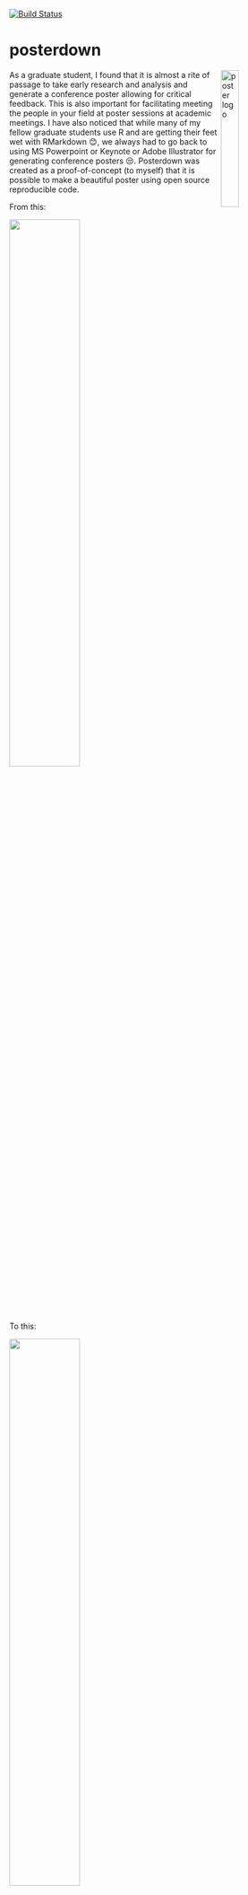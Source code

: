 [![Build Status](https://travis-ci.com/brentthorne/posterdown.svg?branch=master)](https://travis-ci.com/brentthorne/posterdown)

# posterdown

<img src="Images/posterdown_hexlogo1.png" alt="poster logo" align="right" width = "25%" height="25%"/>

As a graduate student, I found that it is almost a rite of passage to take early research and analysis and generate a conference poster allowing for critical feedback. This is also important for facilitating meeting the people in your field at poster sessions at academic meetings. I have also noticed that while many of my fellow graduate students use R and are getting their feet wet with RMarkdown :blush:, we always had to go back to using MS Powerpoint or Keynote or Adobe Illustrator for generating conference posters :unamused:. Posterdown was created as a proof-of-concept (to myself) that it is possible to make a beautiful poster using open source reproducible code.

From this:

<img src="Images/code_pic.png" width="50%" height="50%">

To this:

<img src="Images/example_poster1.png" width="50%" height="50%">


Please feel free to give me feedback or requests for changes in the [issues](https://github.com/brentthorne/posterdown/issues) page. I am currently finishing up my Master's degree so I will have limited time to work on updating this package in the next few months but nevertheless I will do what I can! :smile: 

## Installation

You can install and use **posterdown** from github using the `devtools` package as seen below.

```r

devtools::install_github("brentthorne/posterdown")

```

### Instructions if you have never used RMarkdown

1. Install `devtools` package

    ```r
    install.packages("devtools")
    ```

2. Install `posterdown` from github repo

    ```r
    devtools::install_github("brentthorne/posterdown")
    ```

3. Install `tinytex`Latex libraries:

    ```r
    tinytex::install_tinytex()
    ```

    _**NOTE** This will take some time to load the LaTex Packages but is the best option (in my opinion) for keeping your Latex library as small as possible. After the first download of these libraries you will not need to do this again. To confirm that Tinytex is properly installed use: `tinytex:::is_tinytex()` and you should get a value of `TRUE` in the console._
    
    _**NOTE** If you have conflicting versions of Latex (i.e. tinytex and MacTex), you could have problems rendering your poster. You may need to uninstall all versions, then start over by installing posterdown and tinytex from scratch._ 

## Overview

The **posterdown** package provides a familiar workflow for those used to working in [RMarkdown](https://rmarkdown.rstudio.com/). This package is currently focused on a single template called **posterdown_pdf** which is by default a 38in (H) x 45in (W) poster template but does allow for custom sizing, section headers, and colour options.

## Using posterdown from RStudio

To use **posterdown** from RStudio:

1. Install the latest [RStudio](http://www.rstudio.com/products/rstudio/download/).

2. Install the **posterdown** package: 

    ```r    
    devtools::install_github("brentthorne/posterdown")
    ```
    
3. Use the **File / New File / R Markdown.. / From Template / Posterdown PDF** dialog pathway to create a conference poster from the _Posterdown PDF_ template provided.

    ![New R Markdown](Images/posterdown_picture.png)

    _**NOTE** If you do not see the **Posterdown PDF** template in this dialogue box, restart the R session or close and re-open RStudio._

## Customization

Posterdown uses Latex to generate the PDF poster but more specifically it uses the [Memoir Latex](http://texdoc.net/texmf-dist/doc/latex/memoir/memman.pdf) class. Memoir was chosen for its flexibility in page sizing as well as its thorough documentation. I am fairly new to the world of Latex, and found this class to have a reasonable amount of customization available, at least for my skill level. If there are any users who think there may be better options for down the road I am more than willing to listen! 

### YAML Options

YAML header options have been created to provide more freedom in design (i.e. colours, number of columns, and sizing) to fit a wide variety of requirements. Here are the default YAML options found in the `.Rmd` file:

|     Option    | Description |
|---------------|-------------|
| `title` | Poster title, acts as you would expect from RMarkdown. You can add line breaks in your title with \\break. |
| `author` | List of authors which (as of now) only has true support for a single author, however I have provided a hacky way to have many authors until I can find the time to figure out how to implement something like the [rticles](https://github.com/rstudio/rticles/blob/master/inst/rmarkdown/templates/mdpi_article/skeleton/skeleton.Rmd) packages does|
| `affiliation` | Author affiliations, which just as the `author` section is currently a hacky version of what I would ultimately like to produce. |
| `title_textsize`| Title font size. Sizes can be one of: "tiny", "scriptsize", "footnotesize", "small", "normalsize", "large", "Large", "LARGE", "huge" or "Huge", see `font_size` below for more information.
| `author_textsize`| Author list font size
| `affiliation_textsize`| Affiliations list font size
| `body_textsize`| Font size of the poster's main body
| `bibliography_textsize`| Bibliography font size
| `font_size` | Represents the point value for `\normaltextsize` in latex. All other font sizes are adjusted from this baseline. For example, if the title in the skeleton document is given the Latex command `\Huge`, meaning that the title text will be "huge" relative to the `font_size` chosen. See [Here](https://www.overleaf.com/learn/latex/Font_sizes,_families,_and_styles) for a useful resource for a better understanding of the Latex text sizing options.|
| `font_family` | Selects the font family to be used on the poster. In the future I will try to implement multiple font families for various components of the poster (such as different fonts for the title versus the main body text).  For now, only standard Latex fonts are available, see [here](https://www.overleaf.com/learn/latex/Font_typefaces) for a list of possible options.|
| `title_bgcol` | The background colour for the title section of the poster (currently using hex values to define this colour) |
| `poster_bgcol`| Background colour of the poster's main body section. |
| `title_textcol` | Colour of the main title text. |
| `header_textcol` | Colour of the Section Header Text. |
| `header_bgcol` | Colour of the header title box. |
| `header_bordercol` | Colour of the border around the header text box. |
| `header_borderwidth` | Thickness of the header title box border. |
| `header_boxshape` | Shape of the corners for the header title box (Options include: `sharp corners` or `rounded corners`. For more options please see the [tcolorbox manual]() and search for "sharp corners", **HINT** there are LOTS of options there :smile: . |
| `cite_col` | Colour of the citation link elements when using `biblatex`. |
| `url_col` | Colour of URL links specifically |
| `link_col` | Colour of in-document links (example would be referencing a Figure or a Table) |
| `columnline_col` | Colour of the line which divides each column in the poster |
| `poster_height` | Height of the final poster output. Units can be: "in", "mm", "cm" |
| `poster_width` | Width of the final poster output. Units can be: "in", "mm", "cm" |
| `column_numbers` | Number of columns you wish for the poster to have in the main section of the poster. |
| `bibliography` | Name of the `.bib`. file which you are using to source material. As of right now only `biblatex` is working but I intend to add support of `natbib` which is my preference.
| `bibliography_spacing` | Sets the mutiplier for line spacing between bibliography entries, default value is `0.8`. Useful if you need to squeeze more space from somewhere.
| `output` | For generating `posterdown_pdf`, in the future other poster designs or templates may be made for this package and thus this option in the YAML will be more flexible. For now this is the only option. |


### Markdown Customization

As you add content to your RMarkdown file, you will notice that the output pdf will fill in columns from left to right, and from top to bottom within columns. If you have more content for your poster than space is available on the default poster, it will spill onto a second page. If this occurs, you can try adding more columns and decreasing the font size (both in the YAML header) to make it work. Or, of course, edit the content to make it shorter. :smile:

## Using posterdown outside of RStudio

1. Install [pandoc](http://pandoc.org) using the [instructions for your platform](https://github.com/rstudio/rmarkdown/blob/master/PANDOC.md).

2. Install the **rmarkdown** and **posterdown** packages:

    ```r
    devtools::install_github("brentthorne/posterdown")
    ```

3. Use the `rmarkdown::draft()` function to create articles:

    ```r
    rmarkdown::draft("MyPoster.Rmd", template = "posterdown_pdf", package = "posterdown")
    ```
    
## To Do List (When Not Writing my Master's Thesis)

- [x] ~~Support for changing the size of the poster~~
- [ ] Support for Natbib
- [ ] Support for nbib from PubMed
- [ ] Support for logo placement in the title bar section of poster
- [ ] Gradient colour options
- [ ] True YAML multi-author/ multi-affiliation support
- [ ] Toggle citation section on/off as per user's choice
- [x] ~~Make colour options standardized (probably hex colours if possible)~~
- [ ] Allow users to choose colour options from a palette??
- [x] ~~Fill/style Section headings if user wishes~~
